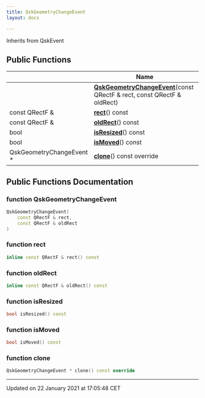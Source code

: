 ```yaml
---
title: QskGeometryChangeEvent
layout: docs

---
```





Inherits from QskEvent

## Public Functions

|                | Name           |
| -------------- | -------------- |
| | **[QskGeometryChangeEvent](/docs/classes/class_qsk_geometry_change_event/#function-qskgeometrychangeevent)**(const QRectF & rect, const QRectF & oldRect) |
| const QRectF & | **[rect](/docs/classes/class_qsk_geometry_change_event/#function-rect)**() const |
| const QRectF & | **[oldRect](/docs/classes/class_qsk_geometry_change_event/#function-oldrect)**() const |
| bool | **[isResized](/docs/classes/class_qsk_geometry_change_event/#function-isresized)**() const |
| bool | **[isMoved](/docs/classes/class_qsk_geometry_change_event/#function-ismoved)**() const |
| QskGeometryChangeEvent * | **[clone](/docs/classes/class_qsk_geometry_change_event/#function-clone)**() const override |

## Public Functions Documentation

### function QskGeometryChangeEvent

```cpp
QskGeometryChangeEvent(
    const QRectF & rect,
    const QRectF & oldRect
)
```


### function rect

```cpp
inline const QRectF & rect() const
```


### function oldRect

```cpp
inline const QRectF & oldRect() const
```


### function isResized

```cpp
bool isResized() const
```


### function isMoved

```cpp
bool isMoved() const
```


### function clone

```cpp
QskGeometryChangeEvent * clone() const override
```


-------------------------------

Updated on 22 January 2021 at 17:05:48 CET
